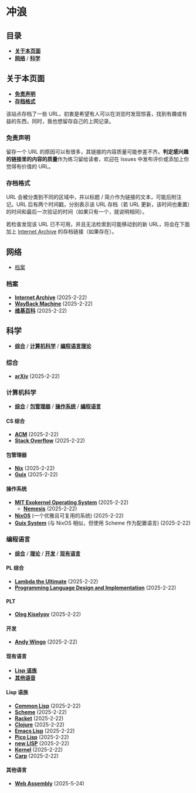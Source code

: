 # 冲浪

## 目录

- [**关于本页面**](#关于本页面)
- [**网络**](#网络) / [**科学**](#科学)

## 关于本页面

- [**免责声明**](#免责声明)
- [**存档格式**](#存档格式)

该站点存档了一些 URL，初衷是希望有人可以在浏览时发现惊喜，找到有趣或有益的东西，同时，我也想留存自己的上网记录。

### 免责声明

留存一个 URL 的原因可以有很多，其链接的内容质量可能参差不齐。**判定感兴趣的链接里的内容的质量**作为练习留给读者，欢迎在 Issues 中发布评价或添加上你觉得有价值的 URL。

### 存档格式

URL 会被分类到不同的区域中，并以标题 / 简介作为链接的文本，可能后附注记。URL 后有两个时间戳，分别表示该 URL 存档（若 URL 更新，该时间也重置）的时间和最后一次验证的时间（如果只有一个，就说明相同）。

若检查发现该 URL 已不可用，并且无法检索到可能移动到的新 URL，将会在下面加上 [Internet Archive](https://archive.org/) 的存档链接（如果存在）。

## 网络

- [档案](#档案)

### 档案

- [**Internet Archive**](https://archive.org/) (2025-2-22)
- [**WayBack Machine**](https://web.archive.org/) (2025-2-22)
- [**维基百科**](https://wikipedia.org/) (2025-2-22)

## 科学

- [**综合**](#综合) / [**计算机科学**](#计算机科学) / [**编程语言理论**](#plt)

### 综合

- [**arXiv**](https://arxiv.org/) (2025-2-22)

### 计算机科学

- [**综合**](#cs-综合) /  [**包管理器**](#包管理器) / [**操作系统**](#操作系统) / [**编程语言**](#编程语言)

#### CS 综合

- [**ACM**](https://acm.org/) (2025-2-22)
- [**Stack Overflow**](https://stackoverflow.com/) (2025-2-22)

#### 包管理器

- [**Nix**](https://nixos.org/) (2025-2-22)
- [**Guix**](https://guix.gnu.org/) (2025-2-22)

#### 操作系统

- [**MIT Exokernel Operating System**](https://pdos.csail.mit.edu/archive/exo/) (2025-2-22)
  - [**Nemesis**](https://www.cl.cam.ac.uk/research/srg/netos/projects/archive/nemesis/) (2025-2-22)
- [**NixOS**](https://nixos.org/) (一个优雅且可复用的系统) (2025-2-22)
- [**Guix System**](https://guix.gnu.org/) (与 NixOS 相似，但使用 Scheme 作为配置语言) (2025-2-22)

### 编程语言

- [**综合**](#pl-综合) / [**理论**](#plt) / [**开发**](#开发) / [**现有语言**](#现有语言)

#### PL 综合

- [**Lambda the Ultimate**](http://lambda-the-ultimate.org/) (2025-2-22)
- [**Programming Language Design and Implementation**](https://langdev.stackexchange.com/) (2025-2-22)

#### PLT

- [**Oleg Kiselyov**](https://okmij.org/ftp/) (2025-2-22)

#### 开发

- [**Andy Wingo**](https://wingolog.org/) (2025-2-22)

#### 现有语言

- [**Lisp 语族**](#lisp-语族)
- [**其他语音**](#其他语言)

#### Lisp 语族

- [**Common Lisp**](https://lisp-lang.org/) (2025-2-22)
- [**Scheme**](https://scheme.org/) (2025-2-22)
- [**Racket**](https://racket-lang.org/) (2025-2-22)
- [**Clojure**](https://clojure.org/) (2025-2-22)
- [**Emacs Lisp**](https://www.gnu.org/software/emacs/) (2025-2-22)
- [**Pico Lisp**](https://picolisp.com/) (2025-2-22)
- [**new LISP**](https://www.newlisp.org/) (2025-2-22)
- [**Kernel**](https://web.cs.wpi.edu/~jshutt/kernel.html) (2025-2-22)
- [**Carp**](https://carp-lang.github.io/carp-docs/) (2025-2-22)

#### 其他语言

- [**Web Assembly**](https://webassembly.org/) (2025-5-24)
